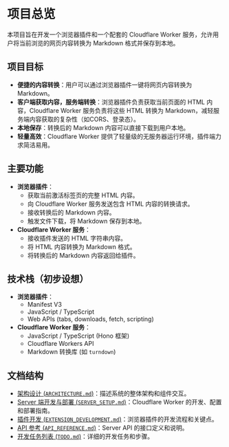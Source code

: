 # 项目总览

本项目旨在开发一个浏览器插件和一个配套的 Cloudflare Worker 服务，允许用户将当前浏览的网页内容转换为 Markdown 格式并保存到本地。

## 项目目标

*   **便捷的内容转换**：用户可以通过浏览器插件一键将网页内容转换为 Markdown。
*   **客户端获取内容，服务端转换**：浏览器插件负责获取当前页面的 HTML 内容，Cloudflare Worker 服务负责将这些 HTML 转换为 Markdown，减轻服务端内容获取的复杂性（如CORS、登录态）。
*   **本地保存**：转换后的 Markdown 内容可以直接下载到用户本地。
*   **轻量高效**：Cloudflare Worker 提供了轻量级的无服务器运行环境，插件端力求简洁易用。

## 主要功能

*   **浏览器插件**：
    *   获取当前激活标签页的完整 HTML 内容。
    *   向 Cloudflare Worker 服务发送包含 HTML 内容的转换请求。
    *   接收转换后的 Markdown 内容。
    *   触发文件下载，将 Markdown 保存到本地。
*   **Cloudflare Worker 服务**：
    *   接收插件发送的 HTML 字符串内容。
    *   将 HTML 内容转换为 Markdown 格式。
    *   将转换后的 Markdown 内容返回给插件。

## 技术栈（初步设想）

*   **浏览器插件**：
    *   Manifest V3
    *   JavaScript / TypeScript
    *   Web APIs (tabs, downloads, fetch, scripting)
*   **Cloudflare Worker 服务**：
    *   JavaScript / TypeScript (Hono 框架)
    *   Cloudflare Workers API
    *   Markdown 转换库 (如 `turndown`)

## 文档结构

*   [架构设计 (`ARCHITECTURE.md`)](ARCHITECTURE.md)：描述系统的整体架构和组件交互。
*   [Server 端开发与部署 (`SERVER_SETUP.md`)](SERVER_SETUP.md)：Cloudflare Worker 的开发、配置和部署指南。
*   [插件开发 (`EXTENSION_DEVELOPMENT.md`)](EXTENSION_DEVELOPMENT.md)：浏览器插件的开发流程和关键点。
*   [API 参考 (`API_REFERENCE.md`)](API_REFERENCE.md)：Server API 的接口定义和说明。
*   [开发任务列表 (`TODO.md`)](TODO.md)：详细的开发任务和步骤。 